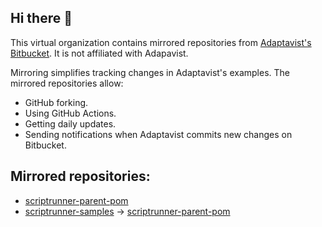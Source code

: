 ## Hi there 👋

This virtual organization contains mirrored repositories from [Adaptavist's Bitbucket](https://bitbucket.org/Adaptavist/).
It is not affiliated with Adapavist.

Mirroring simplifies tracking changes in Adaptavist's examples. The mirrored repositories allow:
- GitHub forking.
- Using GitHub Actions.
- Getting daily updates.
- Sending notifications when Adaptavist commits new changes on Bitbucket.

## Mirrored repositories:

* [scriptrunner-parent-pom](https://bitbucket.org/Adaptavist/scriptrunner-parent-pom) 
* [scriptrunner-samples](https://bitbucket.org/Adaptavist/scriptrunner-samples) -> [scriptrunner-parent-pom](https://github.com/Adaptavist-Bitbucket-Mirror/scriptrunner-samples)
